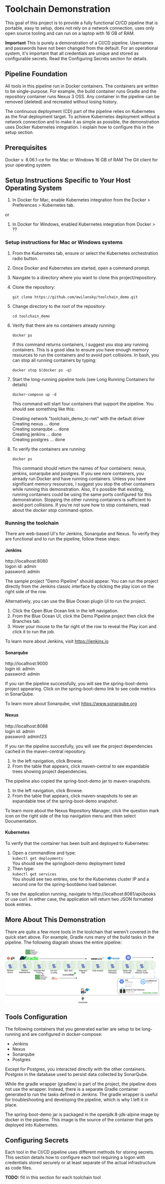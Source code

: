 # Toolchain Demonstration

This goal of this project is to provide a fully functional CI/CD pipeline that is portable, easy to setup, does not rely on a network connection, uses only open source tooling and can run on a laptop with 16 GB of RAM.

**Important** This is purely a demonstration of a CI/CD pipeline. Usernames and passwords have not been changed from the default. For an operational system, it's important that all credentials are unique and stored as configurable secrets. Read the Configuring Secrets section for details.  

## Pipeline Foundation

All tools in this pipeline run in Docker containers. The containers are written to be single-purpose. For example, the build container runs Gradle and the repository container runs Nexus 3 OSS. Any container in the pipeline can be removed (deleted) and recreated without losing history.

The continuous deployment (CD) part of the pipeline relies on Kubernetes as the final deployment target. To achieve Kubernetes deployment without a network connection and to make it as simple as possible, the demonstration uses Docker Kubernetes integration. I explain how to configure this in the setup section.

## Prerequisites

Docker v. 8.06.1-ce for the Mac or Windows
16 GB of RAM
The Git client for your operating system

## Setup Instructions Specific to Your Host Operating System

1. In Docker for Mac, enable Kubernetes integration from the Docker > Preferences > Kubernetes tab.

or

1. In Docker for Windows, enabled Kubernetes integration from Docker > ??

### Setup instructions for Mac or Windows systems

1. From the Kubernetes tab, ensure or select the Kubernetes orchestration radio button.

2. Once Docker and Kubernetes are started, open a command prompt.

3. Navigate to a directory where you want to clone this project/repository.

4. Clone the repository:

   `git clone https://github.com/ewilansky/toolchain_demo.git`

5. Change directory to the root of the repository:

   `cd toolchain_demo`

6. Verify that there are no containers already running:
  
   `docker ps`

   If this command returns containers, I suggest you stop any running containers. This is a good idea to ensure you have enough memory resources to run the containers and to avoid port collisions.
   In bash, you can stop all running containers by typing:

   `docker stop $(docker ps -q)`

7. Start the long-running pipeline tools (see Long Running Containers for details)

   `docker-compose up -d`

   This command will start four containers that support the pipeline. You should see something like this:  
  
   Creating network "toolchain_demo_tc-net" with the default driver  
   Creating nexus     ... done  
   Creating sonarqube ... done  
   Creating jenkins   ... done  
   Creating postgres  ... done  

8. To verify the containers are running:

   `docker ps`

   This command should return the names of four containers: nexus, jenkins, sonarqube and postgres. If you see nore containers, you already run Docker and have running containers. Unless you have significant memory resources, I suggest you stop the other containers while running this demonstration. Also, it's possible that existing, running containers could be using the same ports configured for this demonstration. Stopping the other running containers is sufficient to avoid port collisions. If you're not sure how to stop containers, read about the *docker stop* command option.

### Running the toolchain

There are web-based UI's for Jenkins, Sonarqube and Nexus. To verify they are functional and to run the pipeline, follow these steps:

#### Jenkins

http://localhost:8080  
logon id: admin  
password: admin

The sample project "Demo Pipeline" should appear. You can run the project directly from the Jenkins classic interface by clicking the play icon on the right side of the row.

Alternatively, you can use the Blue Ocean plugin UI to run the project.

1. Click the Open Blue Ocean link in the left navigation.
2. From the Blue Ocean UI, click the Demo Pipeline project then click the Branches tab.
3. Hover your mouse to the far right of the row to reveal the Play icon and click it to run the job.

To learn more about Jenkins, visit https://jenkins.io

#### Sonarqube

http://localhost:9000  
login id: admin  
password: admin

If you ran the pipeline successfully, you will see the spring-boot-demo project appearing. Click on the spring-boot-demo link to see code metrics in SonarQube.

To learn more about Sonarqube, visit https://www.sonarqube.org

#### Nexus

http://localhost:8088  
login id: admin  
password: admin123

If you ran the pipeline succesfully, you will see the project dependencies cached in the maven-central repository.

1. In the left navigation, click Browse.
2. From the table that appears, click maven-central to see expandable trees showing project dependencies.

The pipeline also copied the spring-boot-demo jar to maven-snapshots.

1. In the left navigation, click Browse.
2. From the table that appears, click maven-snapshots to see an expandable tree of the spring-boot-demo snapshot.

To learn more about the Nexus Repository Manager, click the question mark icon on the right side of the top navigation menu and then select Documentation.

#### Kubernetes

To verify that the container has been built and deployed to Kubernetes:

1. Open a commandline and type:  
      `kubectl get deployments`  
   You should see the springboot-demo deployment listed
2. Then type:  
   `kubectl get services`  
   You should see two entries, one for the Kubernetes cluster IP and a second one for the spring-bootdemo load balancer.  

To see the application running, navigate to http://localhost:8081/api/books or use curl. In either case, the application will return two JSON formatted book entries.

## More About This Demonstration

There are quite a few more tools in the toolchain that weren't covered in the quick start above. For example, Gradle runs many of the build tasks in the pipeline. The following diagram shows the entire pipeline:

![image of the toolchain pipeline](./img/toolchain.png "The Toolchain Pipeline")

## Tools Configuration

The following containers that you generated earlier are setup to be long-running and are configured in docker-compose:

- Jenkins
- Nexus
- Sonarqube
- Postgres

Except for Postgres, you interacted directly with the other containers. Postgres in the database used to persist data collected by SonarQube.

While the gradle wrapper (gradlew) is part of the project, the pipeline does not use the wrapper. Instead, there is a separate Gradle container generated to run the tasks defined in Jenkins. The gradle wrapper is useful for troubleshooting and developing the pipeline, which is why I left it in place.

The spring-boot-demo jar is packaged in the openjdk:8-jdk-alpine image by docker in the pipeline. This image is the source of the container that gets deployed into Kubernetes.

## Configuring Secrets

Each tool in the CI/CD pipeline uses different methods for storing secrets. This section details how to configure each tool requiring a logon with credentials stored securely or at least separate of the actual infrastructure as code files.  

**TODO:** fill in this section for each toolchain tool